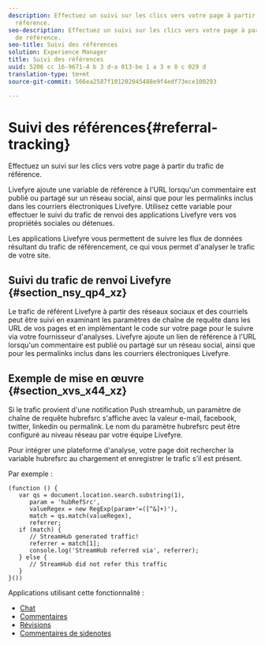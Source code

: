 ```yaml
---
description: Effectuez un suivi sur les clics vers votre page à partir du trafic de
  référence.
seo-description: Effectuez un suivi sur les clics vers votre page à partir du trafic
  de référence.
seo-title: Suivi des références
solution: Experience Manager
title: Suivi des références
uuid: 5206 cc 16-9671-4 b 3 d-a 013-be 1 a 3 e 8 c 029 d
translation-type: tm+mt
source-git-commit: 566ea2587f101202045488e9f4edf73ece100293

---
```



# Suivi des références{#referral-tracking}

Effectuez un suivi sur les clics vers votre page à partir du trafic de référence.

Livefyre ajoute une variable de référence à l'URL lorsqu'un commentaire est publié ou partagé sur un réseau social, ainsi que pour les permalinks inclus dans les courriers électroniques Livefyre. Utilisez cette variable pour effectuer le suivi du trafic de renvoi des applications Livefyre vers vos propriétés sociales ou détenues.

Les applications Livefyre vous permettent de suivre les flux de données résultant du trafic de référencement, ce qui vous permet d'analyser le trafic de votre site.

## Suivi du trafic de renvoi Livefyre {#section_nsy_qp4_xz}

Le trafic de référent Livefyre à partir des réseaux sociaux et des courriels peut être suivi en examinant les paramètres de chaîne de requête dans les URL de vos pages et en implémentant le code sur votre page pour le suivre via votre fournisseur d'analyses. Livefyre ajoute un lien de référence à l'URL lorsqu'un commentaire est publié ou partagé sur un réseau social, ainsi que pour les permalinks inclus dans les courriers électroniques Livefyre.

## Exemple de mise en œuvre {#section_xvs_x44_xz}

Si le trafic provient d'une notification Push streamhub, un paramètre de chaîne de requête hubrefsrc s'affiche avec la valeur e-mail, facebook, twitter, linkedin ou permalink. Le nom du paramètre hubrefsrc peut être configuré au niveau réseau par votre équipe Livefyre.

Pour intégrer une plateforme d'analyse, votre page doit rechercher la variable hubrefsrc au chargement et enregistrer le trafic s'il est présent.

Par exemple :

```
(function () { 
   var qs = document.location.search.substring(1), 
      param = 'hubRefSrc', 
      valueRegex = new RegExp(param+'=([^&]+)'), 
      match = qs.match(valueRegex), 
      referrer; 
   if (match) { 
      // StreamHub generated traffic! 
      referrer = match[1]; 
      console.log('StreamHub referred via', referrer); 
   } else { 
      // StreamHub did not refer this traffic 
   } 
}())
```

Applications utilisant cette fonctionnalité :

* [Chat](/help/using/c-about-apps/c-chat-app/c-chat-app.md)
* [Commentaires](/help/using/c-about-apps/c-comments/c-comments.md)
* [Révisions](/help/using/c-about-apps/c-reviews-app/c-reviews-app.md)
* [Commentaires de sidenotes](/help/using/c-about-apps/c-sidenotes-app/c-sidenotes-app.md)